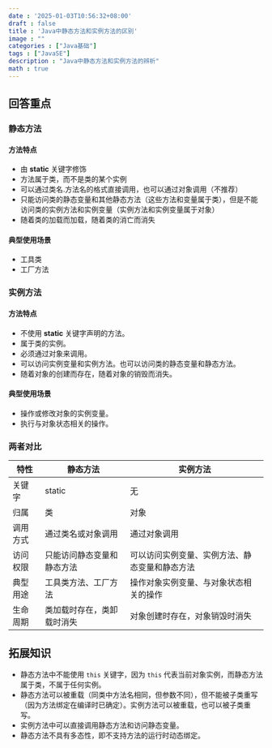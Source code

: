 ```yaml
---
date : '2025-01-03T10:56:32+08:00'
draft : false
title : 'Java中静态方法和实例方法的区别'
image : ""
categories : ["Java基础"]
tags : ["JavaSE"]
description : "Java中静态方法和实例方法的辨析"
math : true
---
```


## 回答重点

### 静态方法

#### 方法特点

- 由 **static** 关键字修饰
- 方法属于类，而不是类的某个实例
- 可以通过类名.方法名的格式直接调用，也可以通过对象调用（不推荐）
- 只能访问类的静态变量和其他静态方法（这些方法和变量属于类），但是不能访问类的实例方法和实例变量（实例方法和实例变量属于对象）
- 随着类的加载而加载，随着类的消亡而消失

#### 典型使用场景

- 工具类
- 工厂方法

### 实例方法

#### 方法特点

- 不使用 **static** 关键字声明的方法。
- 属于类的实例。
- 必须通过对象来调用。
- 可以访问实例变量和实例方法。也可以访问类的静态变量和静态方法。
- 随着对象的创建而存在，随着对象的销毁而消失。

#### 典型使用场景

- 操作或修改对象的实例变量。
- 执行与对象状态相关的操作。

### 两者对比

| 特性     | 静态方法                   | 实例方法                                       |
| -------- | -------------------------- | ---------------------------------------------- |
| 关键字   | static                     | 无                                             |
| 归属     | 类                         | 对象                                           |
| 调用方式 | 通过类名或对象调用         | 通过对象调用                                   |
| 访问权限 | 只能访问静态变量和静态方法 | 可以访问实例变量、实例方法、静态变量和静态方法 |
| 典型用途 | 工具类方法、工厂方法       | 操作对象实例变量、与对象状态相关的操作         |
| 生命周期 | 类加载时存在，类卸载时消失 | 对象创建时存在，对象销毁时消失                 |

## 拓展知识

- 静态方法中不能使用 `this` 关键字，因为 `this` 代表当前对象实例，而静态方法属于类，不属于任何实例。
- 静态方法可以被重载（同类中方法名相同，但参数不同），但不能被子类重写（因为方法绑定在编译时已确定）。实例方法可以被重载，也可以被子类重写。
- 实例方法中可以直接调用静态方法和访问静态变量。
- 静态方法不具有多态性，即不支持方法的运行时动态绑定。